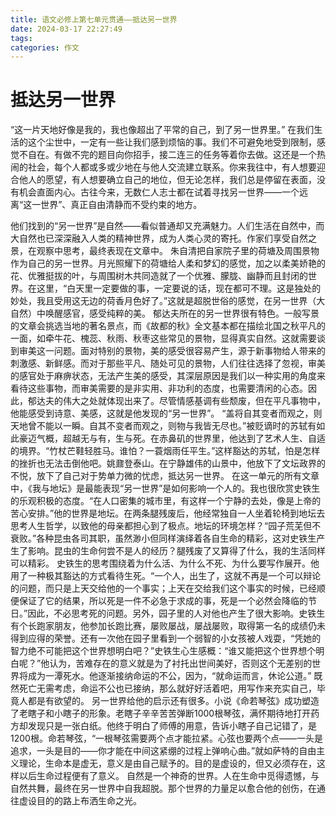 ```yaml
---
title: 语文必修上第七单元贯通——抵达另一世界
date: 2024-03-17 22:27:49
tags:
categories: 作文
---
```

# 抵达另一世界
“这一片天地好像是我的，我也像超出了平常的自己，到了另一世界里。”
在我们生活的这个尘世中，一定有一些让我们感到烦恼的事。我们不可避免地受到限制，感觉不自在。有做不完的题目向你招手，接二连三的任务等着你去做。这还是一个热闹的社会，每个人都或多或少地在与他人交流建立联系。你来我往中，有人想要迎合他人的愿望，有人想要确立自己的地位，但无论怎样，我们总是停留在表面，没有机会直面内心。古往今来，无数仁人志士都在试着寻找另一世界——一个远离“这一世界”、真正自由清静而不受约束的地方。
<!-- more -->
他们找到的“另一世界”是自然——看似普通却又充满魅力。人们生活在自然中，而大自然也已深深融入人类的精神世界，成为人类心灵的寄托。作家们享受自然之景，在观察中思考，最终表现在文章中。
朱自清把自家院子里的荷塘及周围景物作为自己的另一世界。月光照耀下的荷塘给人柔和梦幻的感觉，加之以柔美娇艳的花、优雅挺拔的叶，与周围树木共同造就了一个优雅、朦胧、幽静而且封闭的世界。在这里，“白天里一定要做的事，一定要说的话，现在都可不理。这是独处的妙处，我且受用这无边的荷香月色好了。”这就是超脱世俗的感觉，在另一世界（大自然）中唤醒感官，感受纯粹的美。
郁达夫所在的另一世界很有特色。一般写景的文章会挑选当地的著名景点，而《故都的秋》全文基本都在描绘北国之秋平凡的一面，如牵牛花、槐蕊、秋雨、秋枣这些常见的景物，显得真实自然。这就需要谈到审美这一问题。面对特别的景物，美的感受很容易产生，源于新事物给人带来的刺激感、新鲜感。而对于那些平凡、随处可见的景物，人们往往选择了忽视，审美的感官处于麻痹状态，无法产生美的感受，其深层原因是我们以一种实用的角度来看待这些事物，而审美需要的是非实用、非功利的态度，也需要清闲的心态。因此，郁达夫的伟大之处就体现出来了。尽管情感基调有些颓废，但在平凡事物中，他能感受到诗意、美感，这就是他发现的“另一世界”。
“盖将自其变者而观之，则天地曾不能以一瞬。自其不变者而观之，则物与我皆无尽也。”被贬谪时的苏轼有如此豪迈气概，超越无与有，生与死。在赤鼻矶的世界里，他达到了艺术人生、自适的境界。“竹杖芒鞋轻胜马。谁怕？一蓑烟雨任平生。”这样豁达的苏轼，怕是怎样的挫折也无法击倒他吧。姚鼐登泰山。在宁静雄伟的山景中，他放下了文坛政界的不悦，放下了自己对于势单力微的忧虑，抵达另一世界。
在这一单元的所有文章中，《我与地坛》是最能表现“另一世界”是如何影响一个人的。我也很欣赏史铁生的乐观积极的态度。“在人口密集的城市里，有这样一个宁静的去处，像是上帝的苦心安排。”他的世界是地坛。在两条腿残废后，他经常独自一人坐着轮椅到地坛去思考人生哲学，以致他的母亲都担心到了极点。地坛的环境怎样？“园子荒芜但不衰败。”各种昆虫各司其职，虽然渺小但同样演绎着各自生命的精彩，这对史铁生产生了影响。昆虫的生命何尝不是人的经历？腿残废了又算得了什么，我的生活同样可以精彩。
史铁生的思考围绕着为什么活、为什么不死、为什么要写作展开。他用了一种极其豁达的方式看待生死。“一个人，出生了，这就不再是一个可以辩论的问题，而只是上天交给他的一个事实；上天在交给我们这个事实的时候，已经顺便保证了它的结果，所以死是一件不必急于求成的事，死是一个必然会降临的节日。”因此，不必思考死的问题。另外，园子里的人对他也产生了很大影响。史铁生有个长跑家朋友，他参加长跑比赛，屡败屡战，屡战屡败，取得第一名的成绩仍未得到应得的荣誉。还有一次他在园子里看到一个弱智的小女孩被人戏耍，“凭她的智力绝不可能把这个世界想明白吧？”史铁生心生感概：“谁又能把这个世界想个明白呢？”他认为，苦难存在的意义就是为了衬托出世间美好，否则这个无差别的世界将成为一潭死水。他逐渐接纳命运的不公，因为，“就命运而言，休论公道。”
既然死亡无需考虑，命运不公也已接纳，那么就好好活着吧，用写作来充实自己，毕竟人都是有欲望的。
另一世界给他的启示还有很多。小说《命若琴弦》成功塑造了老瞎子和小瞎子的形象。老瞎子辛辛苦苦弹断1000根琴弦，满怀期待地打开药方却发现只是一张白纸。他终于明白了师傅的用意，告诉小瞎子自己记错了，是1200根。命若琴弦，“一根琴弦需要两个点才能拉紧。心弦也要两个点——一头是追求，一头是目的——你才能在中间这紧绷的过程上弹响心曲。”就如萨特的自由主义理论，生命本是虚无，意义是由自己赋予的。目的是虚设的，但又必须存在，这样以后生命过程便有了意义。
自然是一个神奇的世界。人在生命中觅得遗憾，与自然共舞，最终在另一世界中自我超脱。那个世界的力量足以愈合他的创伤，在通往虚设目的的路上布洒生命之光。
